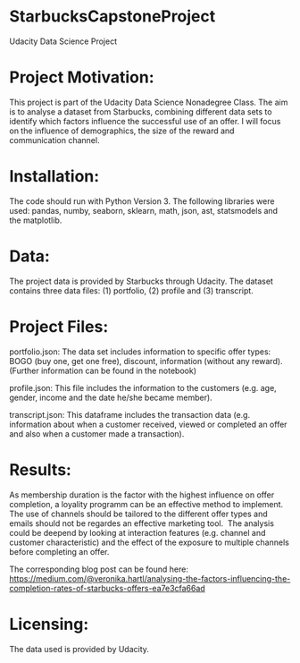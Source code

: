 # StarbucksCapstoneProject
Udacity Data Science Project

# Project Motivation:
This project is part of the Udacity Data Science Nonadegree Class. The aim is to analyse a dataset from Starbucks, combining different data sets to identify which factors influence the successful use of an offer. I will focus on the influence of demographics, the size of the reward and communication channel.


# Installation:
The code should run with Python Version 3. The following libraries were used: pandas, numby, seaborn, sklearn, math, json, ast, statsmodels and the matplotlib.

# Data:
The project data is provided by Starbucks through Udacity. The dataset contains three data files: (1) portfolio, (2) profile and (3) transcript.


# Project Files:
portfolio.json: 
The data set includes information to specific offer types: BOGO (buy one, get one free), discount, information (without any reward). (Further information can be found in the notebook)

profile.json:
This file includes the information to the customers (e.g. age, gender, income and the date he/she became member).

transcript.json:
This dataframe includes the transaction data (e.g. information about when a customer received, viewed or completed an offer and also when a customer made a transaction).


# Results: 
As membership duration is the factor with the highest influence on offer completion, a loyality programm can be an effective method to implement. The use of channels should be tailored to the different offer types and emails should not be regardes an effective marketing tool. 
The analysis could be deepend by looking at interaction features (e.g. channel and customer characteristic) and the effect of the exposure to multiple channels before completing an offer.

The corresponding blog post can be found here: https://medium.com/@veronika.hartl/analysing-the-factors-influencing-the-completion-rates-of-starbucks-offers-ea7e3cfa66ad


# Licensing:
The data used is provided by Udacity.
